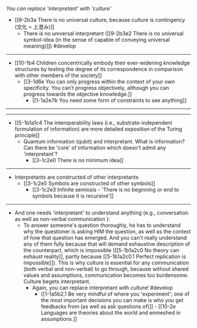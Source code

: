 *You can replace 'interpretant' with 'culture'*
  - [[9-2b3a There is no universal culture, because culture is contingency (文化 = 上澄み)]]
    - There is no universal interpretant ([[9-2b3e2 There is no universal symbol-idea (in the sense of capable of conveying universal meaning)]]) #develop
---
- [[10-1b4 Children concentrically embody their ever-widening knowledge structures by testing the degree of its correspondence in comparison with other members of the society]]
  - [[3-1d6e You can only progress within the context of your own specificity. You can’t progress objectively, although you can progress towards the objective knowledge.]]
    - [[1-1a2e7b You need some form of constraints to see anything]]
---
---
- [[5-1b1a1c4 The interoperability laws (i.e., substrate-independent formulation of information) are more detailed exposition of the Turing principle]]
  - Quantum information (qubit) and interpretant. What is information? Can there be 'core' of information which doesn't admit any 'interpretant'?
    - [[3-1c2e0 There is no minimum idea]]
---
- Interpretants are constructed of other interpretants
  - [[3-1c2e5 Symbols are constructed of other symbols]]
    - [[3-1c2e3 Infinite semiosis - 'There is no beginning or end to symbols because it is recursive']]
---
- And one needs 'interpretant' to understand anything (e.g., conversation as well as non-verbal communication ):
  - To answer someone's question thoroughly, he has to understand why the questioner is asking HIM the question, as well as the context of how that question has emerged. And you can't really understand any of them fully because that will demand exhaustive description of the counterpart, which is impossible ([[5-1b1a2c0 No theory can exhaust reality]], partly because [[5-1b1a2c0.1 Perfect replication is impossible]]). This is why culture is essential for any communication (both verbal and non-verbal) to go through, because without shared values and assumptions, communication becomes too burdensome. Culture begets interpretant.
    - Again, you can replace interpretant with culture! #develop
      - [[1-1a5b2.1 Be very mindful of where you 'experiment'; one of the most important decisions you can make is who you get feedbacks from (as well as ask questions of)]]
				- [[10-2e Languages are theories about the world and enmeshed in assumptions.]]
